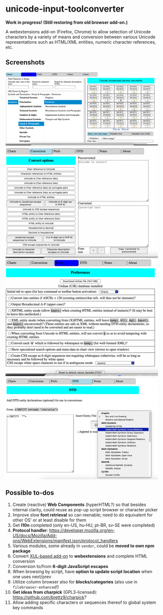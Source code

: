 # unicode-input-toolconverter

**Work in progress! (Still restoring from old browser add-on.)**

A webextensions add-on (Firefox, Chrome) to allow selection of Unicode
characters by a variety of means and conversion between various
Unicode representations such as HTML/XML entities, numeric
character references, etc.

## Screenshots

![Script Browser](./screenshots/script-browser.png)
![Entity/Numeric Character Reference/Escape Converter](./screenshots/converter.png)
![Preferences](./screenshots/preferences.png)
![Custom DTD (for highlighting entities in the script browser](./screenshots/dtd.png)

## Possible to-dos

1. Create (reactive) **Web Components** (hyperHTML?) so that besides internal
    clarity, could reuse as pop-up script browser or character picker
1. Improve slow **font retrieval** so can reenable; need to do equivalent for
    other OS' or at least disable for them
1. Get **l10n** completed (only en-US, hu-HU, pt-BR, sv-SE were completed)
1. **Protocol handler**:
    <https://developer.mozilla.org/en-US/docs/Mozilla/Add-ons/WebExtensions/manifest.json/protocol_handlers>
1. Various modules, some already in `vendor`, could be
    **moved to own npm package**
1. Convert
    [XUL-based add-on](https://addons.mozilla.org/en-US/firefox/addon/unicode-input-toolconverter/)
    to **webextensions** and complete HTML conversion
1. Conversion to/from **6-digit JavaScript escapes**
1. When browsing by script, have **option to update script location** when one
    uses next/prev
1. Utilize column browser also for **blocks/categories** (also use in
    `filebrowser-enhanced`!)
1. **Get ideas from charpick** (GPL3-licensed):
    <https://github.com/brettz9/charpick>?
1. Allow adding specific characters or sequences thereof to global system key
    commands
